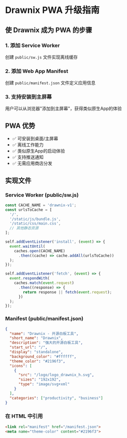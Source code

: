 # Drawnix PWA 升级指南

## 使 Drawnix 成为 PWA 的步骤

### 1. 添加 Service Worker
创建 `public/sw.js` 文件实现离线缓存

### 2. 添加 Web App Manifest
创建 `public/manifest.json` 文件定义应用信息

### 3. 支持安装到主屏幕
用户可以从浏览器"添加到主屏幕"，获得类似原生App的体验

## PWA 优势
- ✅ 可安装到桌面/主屏幕
- ✅ 离线工作能力 
- ✅ 类似原生App的启动体验
- ✅ 支持推送通知
- ✅ 无需应用商店分发

## 实现文件

### Service Worker (public/sw.js)
```javascript
const CACHE_NAME = 'drawnix-v1';
const urlsToCache = [
  '/',
  '/static/js/bundle.js',
  '/static/css/main.css',
  // 其他静态资源
];

self.addEventListener('install', (event) => {
  event.waitUntil(
    caches.open(CACHE_NAME)
      .then((cache) => cache.addAll(urlsToCache))
  );
});

self.addEventListener('fetch', (event) => {
  event.respondWith(
    caches.match(event.request)
      .then((response) => {
        return response || fetch(event.request);
      })
  );
});
```

### Manifest (public/manifest.json)
```json
{
  "name": "Drawnix - 开源白板工具",
  "short_name": "Drawnix",
  "description": "强大的开源白板工具",
  "start_url": "/",
  "display": "standalone",
  "background_color": "#ffffff",
  "theme_color": "#2196f3",
  "icons": [
    {
      "src": "/logo/logo_drawnix_h.svg",
      "sizes": "192x192",
      "type": "image/svg+xml"
    }
  ],
  "categories": ["productivity", "business"]
}
```

### 在 HTML 中引用
```html
<link rel="manifest" href="/manifest.json">
<meta name="theme-color" content="#2196f3">
```
